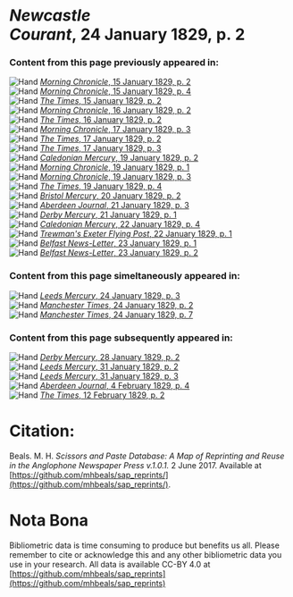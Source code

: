 # *Newcastle Courant*, 24 January 1829, p. 2  
  
### Content from this page previously appeared in:  
![Hand](http://scissorsandpaste.net/wp-content/uploads/2017/06/smallhandpointer.png) [*Morning Chronicle*, 15 January 1829, p. 2](https://mhbeals.github.io/sap_html/Morning-Chronicle/Morning-Chronicle-15-January-1829-p-2)  
![Hand](http://scissorsandpaste.net/wp-content/uploads/2017/06/smallhandpointer.png) [*Morning Chronicle*, 15 January 1829, p. 4](https://mhbeals.github.io/sap_html/Morning-Chronicle/Morning-Chronicle-15-January-1829-p-4)  
![Hand](http://scissorsandpaste.net/wp-content/uploads/2017/06/smallhandpointer.png) [*The Times*, 15 January 1829, p. 2](https://mhbeals.github.io/sap_html/The-Times/The-Times-15-January-1829-p-2)  
![Hand](http://scissorsandpaste.net/wp-content/uploads/2017/06/smallhandpointer.png) [*Morning Chronicle*, 16 January 1829, p. 2](https://mhbeals.github.io/sap_html/Morning-Chronicle/Morning-Chronicle-16-January-1829-p-2)  
![Hand](http://scissorsandpaste.net/wp-content/uploads/2017/06/smallhandpointer.png) [*The Times*, 16 January 1829, p. 2](https://mhbeals.github.io/sap_html/The-Times/The-Times-16-January-1829-p-2)  
![Hand](http://scissorsandpaste.net/wp-content/uploads/2017/06/smallhandpointer.png) [*Morning Chronicle*, 17 January 1829, p. 3](https://mhbeals.github.io/sap_html/Morning-Chronicle/Morning-Chronicle-17-January-1829-p-3)  
![Hand](http://scissorsandpaste.net/wp-content/uploads/2017/06/smallhandpointer.png) [*The Times*, 17 January 1829, p. 2](https://mhbeals.github.io/sap_html/The-Times/The-Times-17-January-1829-p-2)  
![Hand](http://scissorsandpaste.net/wp-content/uploads/2017/06/smallhandpointer.png) [*The Times*, 17 January 1829, p. 3](https://mhbeals.github.io/sap_html/The-Times/The-Times-17-January-1829-p-3)  
![Hand](http://scissorsandpaste.net/wp-content/uploads/2017/06/smallhandpointer.png) [*Caledonian Mercury*, 19 January 1829, p. 2](https://mhbeals.github.io/sap_html/Caledonian-Mercury/Caledonian-Mercury-19-January-1829-p-2)  
![Hand](http://scissorsandpaste.net/wp-content/uploads/2017/06/smallhandpointer.png) [*Morning Chronicle*, 19 January 1829, p. 1](https://mhbeals.github.io/sap_html/Morning-Chronicle/Morning-Chronicle-19-January-1829-p-1)  
![Hand](http://scissorsandpaste.net/wp-content/uploads/2017/06/smallhandpointer.png) [*Morning Chronicle*, 19 January 1829, p. 3](https://mhbeals.github.io/sap_html/Morning-Chronicle/Morning-Chronicle-19-January-1829-p-3)  
![Hand](http://scissorsandpaste.net/wp-content/uploads/2017/06/smallhandpointer.png) [*The Times*, 19 January 1829, p. 4](https://mhbeals.github.io/sap_html/The-Times/The-Times-19-January-1829-p-4)  
![Hand](http://scissorsandpaste.net/wp-content/uploads/2017/06/smallhandpointer.png) [*Bristol Mercury*, 20 January 1829, p. 2](https://mhbeals.github.io/sap_html/Bristol-Mercury/Bristol-Mercury-20-January-1829-p-2)  
![Hand](http://scissorsandpaste.net/wp-content/uploads/2017/06/smallhandpointer.png) [*Aberdeen Journal*, 21 January 1829, p. 3](https://mhbeals.github.io/sap_html/Aberdeen-Journal/Aberdeen-Journal-21-January-1829-p-3)  
![Hand](http://scissorsandpaste.net/wp-content/uploads/2017/06/smallhandpointer.png) [*Derby Mercury*, 21 January 1829, p. 1](https://mhbeals.github.io/sap_html/Derby-Mercury/Derby-Mercury-21-January-1829-p-1)  
![Hand](http://scissorsandpaste.net/wp-content/uploads/2017/06/smallhandpointer.png) [*Caledonian Mercury*, 22 January 1829, p. 4](https://mhbeals.github.io/sap_html/Caledonian-Mercury/Caledonian-Mercury-22-January-1829-p-4)  
![Hand](http://scissorsandpaste.net/wp-content/uploads/2017/06/smallhandpointer.png) [*Trewman's Exeter Flying Post*, 22 January 1829, p. 1](https://mhbeals.github.io/sap_html/Trewman's-Exeter-Flying-Post/Trewman's-Exeter-Flying-Post-22-January-1829-p-1)  
![Hand](http://scissorsandpaste.net/wp-content/uploads/2017/06/smallhandpointer.png) [*Belfast News-Letter*, 23 January 1829, p. 1](https://mhbeals.github.io/sap_html/Belfast-News-Letter/Belfast-News-Letter-23-January-1829-p-1)  
![Hand](http://scissorsandpaste.net/wp-content/uploads/2017/06/smallhandpointer.png) [*Belfast News-Letter*, 23 January 1829, p. 2](https://mhbeals.github.io/sap_html/Belfast-News-Letter/Belfast-News-Letter-23-January-1829-p-2)  
  
### Content from this page simeltaneously appeared in:  
![Hand](http://scissorsandpaste.net/wp-content/uploads/2017/06/smallhandpointer.png) [*Leeds Mercury*, 24 January 1829, p. 3](https://mhbeals.github.io/sap_html/Leeds-Mercury/Leeds-Mercury-24-January-1829-p-3)  
![Hand](http://scissorsandpaste.net/wp-content/uploads/2017/06/smallhandpointer.png) [*Manchester Times*, 24 January 1829, p. 2](https://mhbeals.github.io/sap_html/Manchester-Times/Manchester-Times-24-January-1829-p-2)  
![Hand](http://scissorsandpaste.net/wp-content/uploads/2017/06/smallhandpointer.png) [*Manchester Times*, 24 January 1829, p. 7](https://mhbeals.github.io/sap_html/Manchester-Times/Manchester-Times-24-January-1829-p-7)  
  
### Content from this page subsequently appeared in:  
![Hand](http://scissorsandpaste.net/wp-content/uploads/2017/06/smallhandpointer.png) [*Derby Mercury*, 28 January 1829, p. 2](https://mhbeals.github.io/sap_html/Derby-Mercury/Derby-Mercury-28-January-1829-p-2)  
![Hand](http://scissorsandpaste.net/wp-content/uploads/2017/06/smallhandpointer.png) [*Leeds Mercury*, 31 January 1829, p. 2](https://mhbeals.github.io/sap_html/Leeds-Mercury/Leeds-Mercury-31-January-1829-p-2)  
![Hand](http://scissorsandpaste.net/wp-content/uploads/2017/06/smallhandpointer.png) [*Leeds Mercury*, 31 January 1829, p. 3](https://mhbeals.github.io/sap_html/Leeds-Mercury/Leeds-Mercury-31-January-1829-p-3)  
![Hand](http://scissorsandpaste.net/wp-content/uploads/2017/06/smallhandpointer.png) [*Aberdeen Journal*, 4 February 1829, p. 4](https://mhbeals.github.io/sap_html/Aberdeen-Journal/Aberdeen-Journal-4-February-1829-p-4)  
![Hand](http://scissorsandpaste.net/wp-content/uploads/2017/06/smallhandpointer.png) [*The Times*, 12 February 1829, p. 2](https://mhbeals.github.io/sap_html/The-Times/The-Times-12-February-1829-p-2)  


# Citation: 

Beals. M. H. *Scissors and Paste Database: A Map of Reprinting and Reuse in the Anglophone Newspaper Press v.1.0.1.* 2 June 2017. Available at [https://github.com/mhbeals/sap_reprints/](https://github.com/mhbeals/sap_reprints/). 

# Nota Bona

Bibliometric data is time consuming to produce but benefits us all. Please remember to cite or acknowledge this and any other bibliometric data you use in your research. All data is available CC-BY 4.0 at [https://github.com/mhbeals/sap_reprints](https://github.com/mhbeals/sap_reprints)